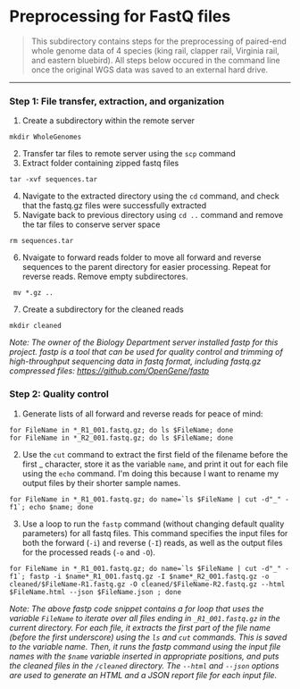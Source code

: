# Preprocessing for FastQ files
> This subdirectory contains steps for the preprocessing of paired-end whole genome data of 4 species (king rail, clapper rail, Virginia rail, and eastern bluebird). All steps below occured in the command line once the original WGS data was saved to an external hard drive. 
---
### Step 1: File transfer, extraction, and organization
1. Create a subdirectory within the remote server
```
mkdir WholeGenomes
```
2. Transfer tar files to remote server using the `scp` command
3. Extract folder containing zipped fastq files 
```
tar -xvf sequences.tar
```
4. Navigate to the extracted directory using the `cd` command, and check that the fastq.gz files were successfully extracted
5. Navigate back to previous directory using `cd ..` command and remove the tar files to conserve server space
```
rm sequences.tar
```
6. Nvaigate to forward reads folder to move all forward and reverse sequences to the parent directory for easier processing. Repeat for reverse reads. Remove empty subdirectores. 
```
 mv *.gz ..
```
7. Create a subdirectory for the cleaned reads
```
mkdir cleaned
```
*Note: The owner of the Biology Department server installed fastp for this project. fastp is a tool that can be used for quality control and trimming of high-throughput sequencing data in fastq format, including fastq.gz compressed files: https://github.com/OpenGene/fastp*

### Step 2: Quality control
1. Generate lists of all forward and reverse reads for peace of mind:
```
for FileName in *_R1_001.fastq.gz; do ls $FileName; done 
for FileName in *_R2_001.fastq.gz; do ls $FileName; done 
```
2. Use the `cut` command to extract the first field of the filename before the first _ character, store it as the variable `name`, and print it out for each file using the `echo` command. I'm doing this because I want to rename my output files by their shorter sample names.
```
for FileName in *_R1_001.fastq.gz; do name=`ls $FileName | cut -d"_" -f1`; echo $name; done 
```
3. Use a loop to run the `fastp` command (without changing default quality parameters) for all fastq files. This command specifies the input files for both the forward (`-i`) and reverse (`-I`) reads, as well as the output files for the processed reads (`-o` and `-O`).  
```
for FileName in *_R1_001.fastq.gz; do name=`ls $FileName | cut -d"_" -f1`; fastp -i $name*_R1_001.fastq.gz -I $name*_R2_001.fastq.gz -o cleaned/$FileName-R1.fastq.gz -O cleaned/$FileName-R2.fastq.gz --html $FileName.html --json $FileName.json ; done 
```
*Note: The above fastp code snippet contains a for loop that uses the variable `FileName` to iterate over all files ending in `_R1_001.fastq.gz` in the current directory. For each file, it extracts the first part of the file name (before the first underscore) using the `ls` and `cut` commands. This is saved to the variable name. Then, it runs the fastp command using the input file names with the `$name` variable inserted in appropriate positions, and puts the cleaned files in the `/cleaned` directory. The `--html` and `--json` options are used to generate an HTML and a JSON report file for each input file.* 


